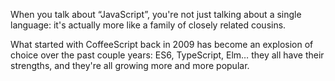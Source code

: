 When you talk about “JavaScript”, you're not just talking about a single language: it's actually more like a family of closely related cousins.

What started with CoffeeScript back in 2009 has become an explosion of choice over the past couple years: ES6, TypeScript, Elm… they all have their strengths, and they're all growing more and more popular. 